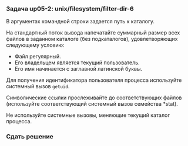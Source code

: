 ### Задача up05-2: unix/filesystem/filter-dir-6

В аргументах командной строки задается путь к каталогу.

На стандартный поток вывода напечатайте суммарный размер всех файлов в
заданном каталоге (без подкаталогов), удовлетворяющих следующему
условию:

-   Файл регулярный.
-   Его владельцем является текущий пользователь.
-   Его имя начинается с заглавной латинской буквы.

Для получения идентификатора пользователя процесса используйте системный
вызов `getuid`.

Символические ссылки прослеживайте до соответствующих файлов
(используйте соответствующий системный вызов семейства \*stat).

Не используйте системные вызовы, меняющие текущий каталог процесса.

### Сдать решение
